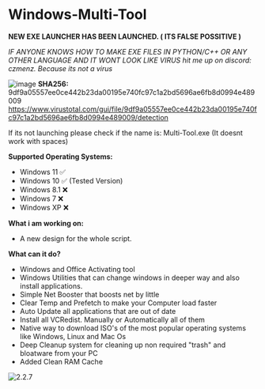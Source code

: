 # Windows-Multi-Tool

**NEW EXE LAUNCHER HAS BEEN LAUNCHED. ( ITS FALSE POSSITIVE )**

*IF ANYONE KNOWS HOW TO MAKE EXE FILES IN PYTHON/C++ OR ANY OTHER LANGUAGE AND IT WONT LOOK LIKE VIRUS*
*hit me up on discord: czmenz. Because its not a virus*

![image](https://github.com/user-attachments/assets/d3d88f5d-f395-453f-a931-fb279a02272e)
**SHA256:** 9df9a05557ee0ce442b23da00195e740fc97c1a2bd5696ae6fb8d0994e489009
https://www.virustotal.com/gui/file/9df9a05557ee0ce442b23da00195e740fc97c1a2bd5696ae6fb8d0994e489009/detection

If its not launching please check if the name is: Multi-Tool.exe (It doesnt work with spaces)

**Supported Operating Systems:**
- Windows 11 ✅
- Windows 10 ✅ (Tested Version)
- Windows 8.1 ❌
- Windows 7 ❌
- Windows XP ❌

**What i am working on:**
- A new design for the whole script.

**What can it do?**

- Windows and Office Activating tool
- Windows Utilities that can change windows in deeper way and also install applications.
- Simple Net Booster that boosts net by little
- Clear Temp and Prefetch to make your Computer load faster
- Auto Update all applications that are out of date
- Install all VCRedist. Manually or Automatically all of them
- Native way to download ISO's of the most popular operating systems like Windows, Linux and Mac Os
- Deep Cleanup system for cleaning up non required "trash" and bloatware from your PC
- Added Clean RAM Cache

![2.2.7](https://github.com/user-attachments/assets/01c32336-466a-425d-a71b-b95592b1dfd4)
